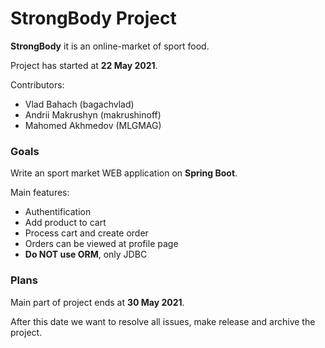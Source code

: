 # StrongBody Project
**StrongBody** it is an online-market of sport food.

Project has started at **22 May 2021**.

Contributors:
* Vlad Bahach (bagachvlad)
* Andrii Makrushyn (makrushinoff)
* Mahomed Akhmedov (MLGMAG)


### Goals
Write an sport market WEB application on **Spring Boot**.

Main features:
* Authentification
* Add product to cart
* Process cart and create order
* Orders can be viewed at profile page
* **Do NOT use ORM**, only JDBC


### Plans
Main part of project ends at **30 May 2021**.

After this date we want to resolve all issues, make release and archive the project.
